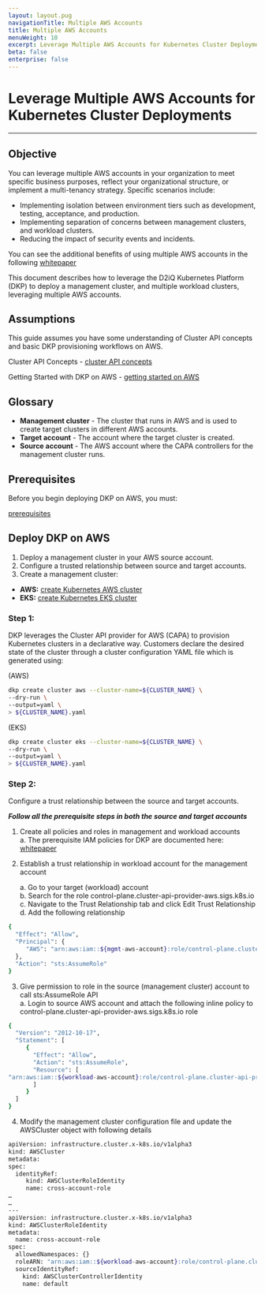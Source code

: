 ```yaml
---
layout: layout.pug
navigationTitle: Multiple AWS Accounts
title: Multiple AWS Accounts
menuWeight: 10
excerpt: Leverage Multiple AWS Accounts for Kubernetes Cluster Deployments
beta: false
enterprise: false
---
```


# Leverage Multiple AWS Accounts for Kubernetes Cluster Deployments


---

## Objective

You can leverage multiple AWS accounts in your organization to meet specific business purposes, reflect your organizational structure, or implement a multi-tenancy strategy. Specific scenarios include:

* Implementing isolation between environment tiers such as development, testing, acceptance, and production.
* Implementing separation of concerns between management clusters, and workload clusters.
* Reducing the impact of security events and incidents.

You can see the additional benefits of using multiple AWS accounts in the following [whitepaper](https://docs.aws.amazon.com/whitepapers/latest/organizing-your-aws-environment/benefits-of-using-multiple-aws-accounts.html)

This document describes how to leverage the D2iQ Kubernetes Platform (DKP) to deploy a management cluster, and multiple workload clusters, leveraging multiple AWS accounts.

## Assumptions

This guide assumes you have some understanding of Cluster API concepts and basic DKP provisioning workflows on AWS.

Cluster API Concepts - [cluster API concepts](https://cluster-api.sigs.k8s.io/user/concepts.html)

Getting Started with DKP on AWS - [getting started on AWS](https://docs.d2iq.com/dkp/konvoy/2.1/choose-infrastructure/aws/)

## Glossary

* **Management cluster** - The cluster that runs in AWS and is used to create target clusters in different AWS accounts.
* **Target account** - The account where the target cluster is created.
* **Source account** - The AWS account where the CAPA controllers for the management cluster runs.

## Prerequisites

Before you begin deploying DKP on AWS, you must: 

[prerequisites](https://docs.d2iq.com/dkp/konvoy/2.1/choose-infrastructure/aws/quick-start-aws/#configure-aws-prerequisites)

## Deploy DKP on AWS

1. Deploy a management cluster in your AWS source account.
2. Configure a trusted relationship between source and target accounts.
3. Create a management cluster:

* **AWS:** [create Kubernetes AWS cluster](https://docs.d2iq.com/dkp/konvoy/2.1/choose-infrastructure/aws/quick-start-aws/#create-a-new-aws-kubernetes-cluster)
* **EKS:** [create Kubernetes EKS cluster](https://docs.d2iq.com/dkp/konvoy/2.1/choose-infrastructure/eks/quick-start/#create-a-new-eks-kubernetes-cluster)

### Step 1:

DKP leverages the Cluster API provider for AWS (CAPA) to provision Kubernetes clusters in a declarative way. Customers declare the desired state of the cluster through a cluster configuration YAML file which is generated using:

(AWS)
```bash
dkp create cluster aws --cluster-name=${CLUSTER_NAME} \
--dry-run \
--output=yaml \
> ${CLUSTER_NAME}.yaml
```
(EKS)
```bash
dkp create cluster eks --cluster-name=${CLUSTER_NAME} \
--dry-run \
--output=yaml \
> ${CLUSTER_NAME}.yaml
```

### Step 2:
Configure a trust relationship between the source and target accounts.


***Follow all the prerequisite steps in both the source and target accounts***

1. Create all policies and roles in management and workload accounts  
   a. The prerequisite IAM policies for DKP are documented here: [whitepaper](https://docs.d2iq.com/dkp/konvoy/2.1/choose-infrastructure/aws/iam-policies/)
 
2. Establish a trust relationship in workload account for the management account
  
    a. Go to your target (workload) account    
    b. Search for the role control-plane.cluster-api-provider-aws.sigs.k8s.io    
    c. Navigate to the Trust Relationship tab and click Edit Trust Relationship    
    d. Add the following relationship  

```bash
{
  "Effect": "Allow",
  "Principal": {
     "AWS": "arn:aws:iam::${mgmt-aws-account}:role/control-plane.cluster-api-provider-aws.sigs.k8s.io"
  },
  "Action": "sts:AssumeRole"
}
```

3. Give permission to role in the source (management cluster) account to call sts:AssumeRole API    
    a. Login to source AWS account and attach the following inline policy to control-plane.cluster-api-provider-aws.sigs.k8s.io role

```bash
{
  "Version": "2012-10-17",
  "Statement": [
     {
       "Effect": "Allow",
       "Action": "sts:AssumeRole",
       "Resource": [
"arn:aws:iam::${workload-aws-account}:role/control-plane.cluster-api-provider-aws.sigs.k8s.io"
       ]
     }
  ]
}
```


4. Modify the management cluster configuration file and update the AWSCluster object with following details

```bash
apiVersion: infrastructure.cluster.x-k8s.io/v1alpha3
kind: AWSCluster
metadata:
spec:
  identityRef:
     kind: AWSClusterRoleIdentity
     name: cross-account-role
…
…
---
apiVersion: infrastructure.cluster.x-k8s.io/v1alpha3
kind: AWSClusterRoleIdentity
metadata:
  name: cross-account-role
spec:
  allowedNamespaces: {}
  roleARN: "arn:aws:iam::${workload-aws-account}:role/control-plane.cluster-api-provider-aws.sigs.k8s.io"
  sourceIdentityRef:
    kind: AWSClusterControllerIdentity
    name: default
```
